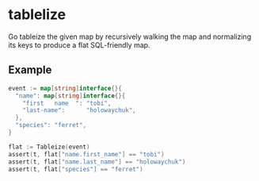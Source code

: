 
# tablelize

 Go tableize the given map by recursively walking the map and normalizing
 its keys to produce a flat SQL-friendly map.

## Example

```go
event := map[string]interface{}{
  "name": map[string]interface{}{
    "first   name  ": "tobi",
    "last-name":      "holowaychuk",
  },
  "species": "ferret",
}

flat := Tableize(event)
assert(t, flat["name.first_name"] == "tobi")
assert(t, flat["name.last_name"] == "holowaychuk")
assert(t, flat["species"] == "ferret")
```